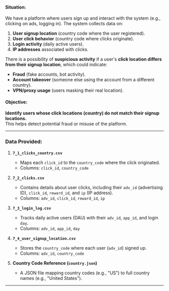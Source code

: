 #### **Situation:**
We have a platform where users sign up and interact with the system (e.g., clicking on ads, logging in). The system collects data on:
1. **User signup location** (country code where the user registered).
2. **User click behavior** (country code where clicks originate).
3. **Login activity** (daily active users).
4. **IP addresses** associated with clicks.

There is a possibility of **suspicious activity** if a user's **click location differs from their signup location**, which could indicate:
- **Fraud** (fake accounts, bot activity).
- **Account takeover** (someone else using the account from a different country).
- **VPN/proxy usage** (users masking their real location).

#### **Objective:**
**Identify users whose click locations (country) do not match their signup locations.**  
This helps detect potential fraud or misuse of the platform.

---

### **Data Provided:**
1. **`7_1_clicks_country.csv`**  
   - Maps each `click_id` to the `country_code` where the click originated.
   - Columns: `click_id`, `country_code`

2. **`7_2_clicks.csv`**  
   - Contains details about user clicks, including their `adv_id` (advertising ID), `click_id`, `reward_id`, and `ip` (IP address).
   - Columns: `adv_id`, `click_id`, `reward_id`, `ip`

3. **`7_3_login_log.csv`**  
   - Tracks daily active users (DAU) with their `adv_id`, `app_id`, and login `day`.
   - Columns: `adv_id`, `app_id`, `day`

4. **`7_4_user_signup_location.csv`**  
   - Stores the `country_code` where each user (`adv_id`) signed up.
   - Columns: `adv_id`, `country_code`

5. **Country Code Reference (`country.json`)**  
   - A JSON file mapping country codes (e.g., "US") to full country names (e.g., "United States").

---
